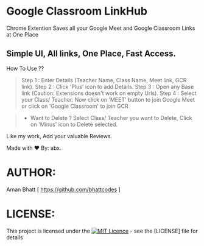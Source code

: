 # Google Classroom LinkHub

Chrome Extention 
Saves all your Google Meet and Google Classroom Links at One Place
## Simple UI, All links, One Place, Fast Access.

How To Use ??

>Step 1 : Enter Details (Teacher Name, Class Name, Meet link, GCR link).
>Step 2 : Click 'Plus' icon to add Details.
>Step 3 : Open any Base link (Caution: Extensions doesn't work on empty Urls).
>Step 4 : Select your Class/ Teacher. 
         Now click on 'MEET' button to join Google Meet or
         click on 'Google Classroom' to join GCR
         
>- Want to Delete ?
  Select Class/ Teacher you want to Delete, Click on 'Minus' icon to Delete selected.
  
  Like my work,
  Add your valuable Reviews. 
  
  Made with ❤ By: abx.
  
  
# AUTHOR:
Aman Bhatt [ https://github.com/bhattcodes ]

# LICENSE: 
This project is licensed under the [![MIT Licence](https://badges.frapsoft.com/os/mit/mit.png?v=103)](https://opensource.org/licenses/mit-license.php) - see the [LICENSE] file for details

